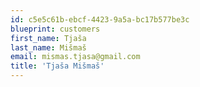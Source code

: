 ```yaml
---
id: c5e5c61b-ebcf-4423-9a5a-bc17b577be3c
blueprint: customers
first_name: Tjaša
last_name: Mišmaš
email: mismas.tjasa@gmail.com
title: 'Tjaša Mišmaš'
---
```

